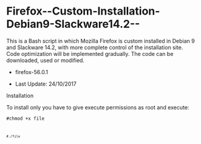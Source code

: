 # Firefox--Custom-Installation-Debian9-Slackware14.2--
This is a Bash script in which Mozilla Firefox is custom installed in Debian 9 and Slackware 14.2, with more complete control of the installation site. Code optimization will be implemented gradually. The code can be downloaded, used or modified.

- firefox-56.0.1

- Last Update: 24/10/2017

Installation

To install only you have to give execute permissions as root and execute:

<code>#chmod +x file<code>

<code>#./file<code>
